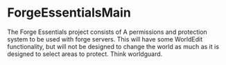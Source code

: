 ForgeEssentialsMain
===================
The Forge Essentials project consists of A permissions and protection system to be used with forge servers. This will have some WorldEdit functionality, but will not be designed to change the world as much as it is designed to select areas to protect. Think worldguard.